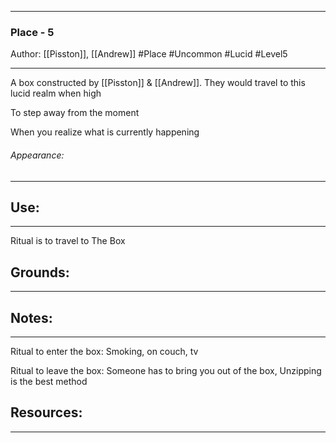 - - -
### Place - 5
Author: [[Pisston]], [[Andrew]]
#Place #Uncommon #Lucid #Level5
- - - 
A box constructed by [[Pisston]] & [[Andrew]]. They would travel to this lucid realm when high

To step away from the moment

When you realize what is currently happening



###### Appearance: 
- - -


## Use:
- - - 
Ritual is to travel to The Box 


## Grounds:
- - -

## Notes: 
- - -
Ritual to enter the box:
Smoking, on couch, tv

Ritual to leave the box:
Someone has to bring you out of the box,
Unzipping is the best method


## Resources:
- - -
